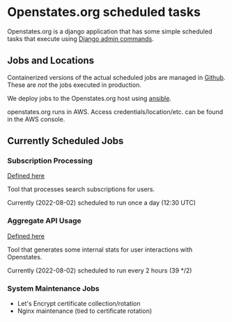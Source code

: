 # Openstates.org scheduled tasks

Openstates.org is a django application that has some simple scheduled tasks that execute using [Django admin commands](https://docs.djangoproject.com/en/4.0/howto/custom-management-commands/).

## Jobs and Locations

Containerized versions of the actual scheduled jobs are managed in [Github](https://github.com/openstates/openstates.org/tree/develop/docker/cron). These are _not_ the jobs executed in production.

We deploy jobs to the Openstates.org host using [ansible](https://github.com/openstates/openstates.org/blob/develop/ansible/openstates/tasks/main.yml#L70).

openstates.org runs in AWS. Access credentials/location/etc. can be found in the AWS console.

## Currently Scheduled Jobs

### Subscription Processing

[Defined here](https://github.com/openstates/openstates.org/blob/develop/profiles/management/commands/process_subscriptions.py)

Tool that processes search subscriptions for users.

Currently (2022-08-02) scheduled to run once a day (12:30 UTC)

### Aggregate API Usage

[Defined here](https://github.com/openstates/openstates.org/blob/develop/profiles/management/commands/aggregate_api_usage.py)

Tool that generates some internal stats for user interactions with Openstates.

Currently (2022-08-02) scheduled to run every 2 hours (39 */2)

### System Maintenance Jobs

* Let's Encrypt certificate collection/rotation
* Nginx maintenance (tied to certificate rotation)
